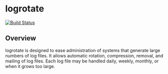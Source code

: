# logrotate

[![Build Status](https://travis-ci.org/johanfleury/puppet-logrotate.svg?branch=master)](https://travis-ci.org/johanfleury/puppet-logrotate)

## Overview

logrotate is designed to ease administration of systems that generate large
numbers of log files. It allows automatic rotation, compression, removal, and
mailing of log files. Each log file may be handled daily, weekly, monthly, or
when it grows too large.
